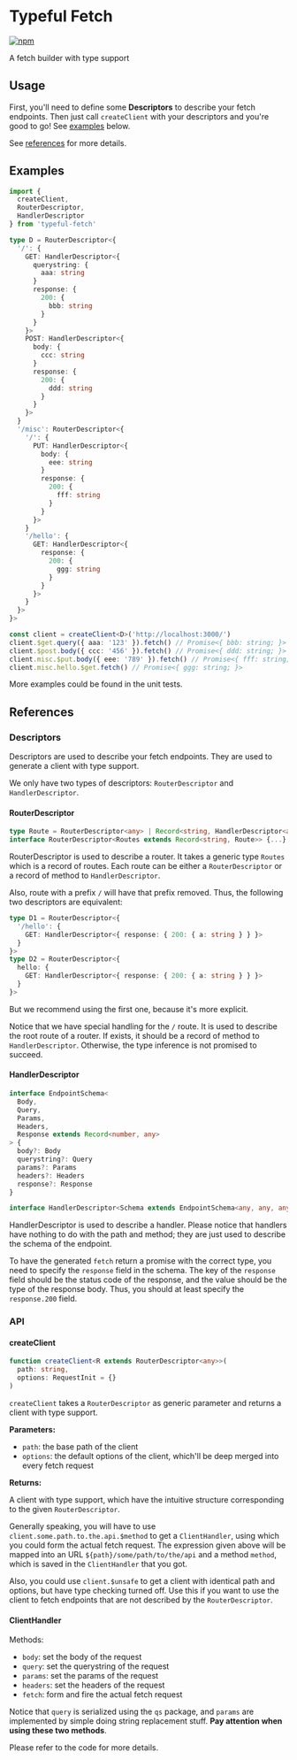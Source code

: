 # Typeful Fetch

[![npm](https://img.shields.io/npm/v/typeful-fetch?style=flat-square)](https://www.npmjs.com/package/typeful-fetch)

A fetch builder with type support

## Usage

First, you'll need to define some **Descriptors** to describe your fetch endpoints. Then just call `createClient` with your descriptors and you're good to go! See [examples](#examples) below.

See [references](#references) for more details.

## Examples

```ts
import {
  createClient,
  RouterDescriptor,
  HandlerDescriptor
} from 'typeful-fetch'

type D = RouterDescriptor<{
  '/': {
    GET: HandlerDescriptor<{
      querystring: {
        aaa: string
      }
      response: {
        200: {
          bbb: string
        }
      }
    }>
    POST: HandlerDescriptor<{
      body: {
        ccc: string
      }
      response: {
        200: {
          ddd: string
        }
      }
    }>
  }
  '/misc': RouterDescriptor<{
    '/': {
      PUT: HandlerDescriptor<{
        body: {
          eee: string
        }
        response: {
          200: {
            fff: string
          }
        }
      }>
    }
    '/hello': {
      GET: HandlerDescriptor<{
        response: {
          200: {
            ggg: string
          }
        }
      }>
    }
  }>
}>

const client = createClient<D>('http://localhost:3000/')
client.$get.query({ aaa: '123' }).fetch() // Promise<{ bbb: string; }>
client.$post.body({ ccc: '456' }).fetch() // Promise<{ ddd: string; }>
client.misc.$put.body({ eee: '789' }).fetch() // Promise<{ fff: string; }>
client.misc.hello.$get.fetch() // Promise<{ ggg: string; }>
```

More examples could be found in the unit tests.

## References

### Descriptors

Descriptors are used to describe your fetch endpoints. They are used to generate a client with type support.

We only have two types of descriptors: `RouterDescriptor` and `HandlerDescriptor`.

#### RouterDescriptor

```ts
type Route = RouterDescriptor<any> | Record<string, HandlerDescriptor<any>>
interface RouterDescriptor<Routes extends Record<string, Route>> {...}
```

RouterDescriptor is used to describe a router. It takes a generic type `Routes` which is a record of routes. Each route can be either a `RouterDescriptor` or a record of method to `HandlerDescriptor`.

Also, route with a prefix `/` will have that prefix removed. Thus, the following two descriptors are equivalent:

```ts
type D1 = RouterDescriptor<{
  '/hello': {
    GET: HandlerDescriptor<{ response: { 200: { a: string } } }>
  }
}>
type D2 = RouterDescriptor<{
  hello: {
    GET: HandlerDescriptor<{ response: { 200: { a: string } } }>
  }
}>
```

But we recommend using the first one, because it's more explicit.

Notice that we have special handling for the `/` route. It is used to describe the root route of a router. If exists, it should be a record of method to `HandlerDescriptor`. Otherwise, the type inference is not promised to succeed.

#### HandlerDescriptor

```ts
interface EndpointSchema<
  Body,
  Query,
  Params,
  Headers,
  Response extends Record<number, any>
> {
  body?: Body
  querystring?: Query
  params?: Params
  headers?: Headers
  response?: Response
}

interface HandlerDescriptor<Schema extends EndpointSchema<any, any, any, any, any>> {...}
```

HandlerDescriptor is used to describe a handler. Please notice that handlers have nothing to do with the path and method; they are just used to describe the schema of the endpoint.

To have the generated `fetch` return a promise with the correct type, you need to specify the `response` field in the schema. The key of the `response` field should be the status code of the response, and the value should be the type of the response body. Thus, you should at least specify the `response.200` field.

### API

#### createClient

```ts
function createClient<R extends RouterDescriptor<any>>(
  path: string,
  options: RequestInit = {}
)
```

`createClient` takes a `RouterDescriptor` as generic parameter and returns a client with type support.

**Parameters:**

- `path`: the base path of the client
- `options`: the default options of the client, which'll be deep merged into every fetch request

**Returns:**

A client with type support, which have the intuitive structure corresponding to the given `RouterDescriptor`.

Generally speaking, you will have to use `client.some.path.to.the.api.$method` to get a `ClientHandler`, using which you could form the actual fetch request. The expression given above will be mapped into an URL `${path}/some/path/to/the/api` and a method `method`, which is saved in the `ClientHandler` that you got.

Also, you could use `client.$unsafe` to get a client with identical path and options, but have type checking turned off. Use this if you want to use the client to fetch endpoints that are not described by the `RouterDescriptor`.

#### ClientHandler

Methods:

- `body`: set the body of the request
- `query`: set the querystring of the request
- `params`: set the params of the request
- `headers`: set the headers of the request
- `fetch`: form and fire the actual fetch request

Notice that `query` is serialized using the `qs` package, and `params` are implemented by simple doing string replacement stuff. **Pay attention when using these two methods**.

Please refer to the code for more details.
